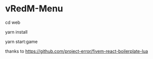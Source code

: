 # vRedM-Menu

cd web

yarn install 

yarn start:game


thanks to https://github.com/project-error/fivem-react-boilerplate-lua
